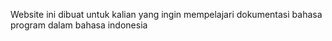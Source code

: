 Website ini dibuat untuk kalian yang ingin mempelajari dokumentasi bahasa program dalam bahasa indonesia
